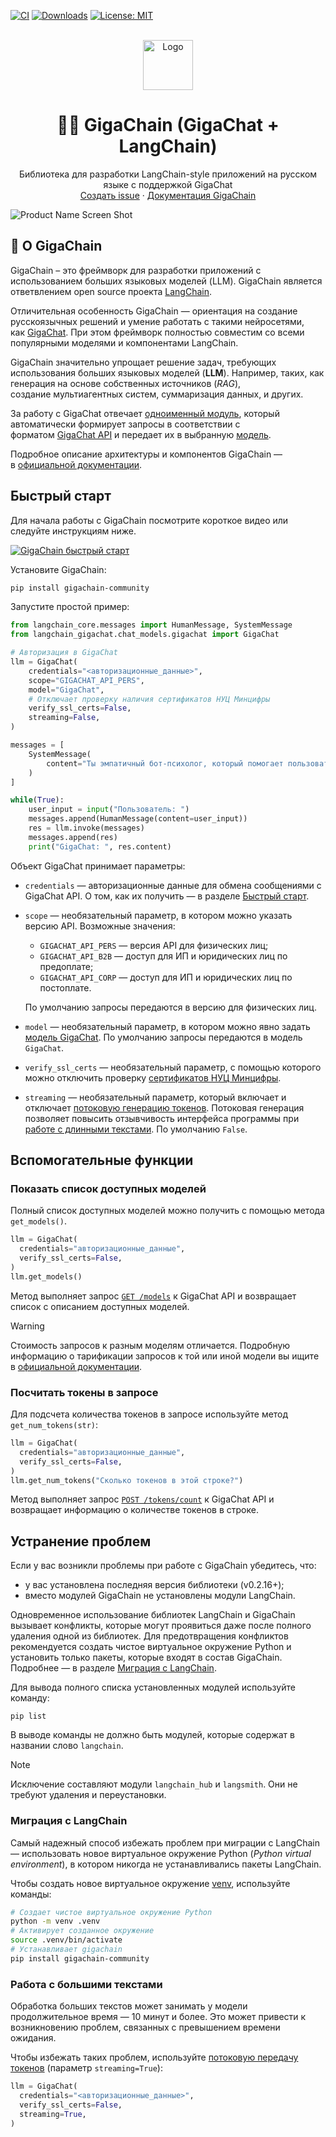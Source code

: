 [![CI](https://github.com//ai-forever/gigachain/actions/workflows/check_diffs.yml/badge.svg)](https://github.com//ai-forever/gigachain/actions/workflows/check_diffs.yml)
[![Downloads](https://static.pepy.tech/badge/gigachain/month)](https://pepy.tech/project/gigachain)
[![License: MIT](https://img.shields.io/badge/License-MIT-yellow.svg)](https://opensource.org/licenses/MIT)

<br />
<div align="center">

  <a href="https://github.com/ai-forever/gigachain">
    <img src="docs/static/img/logo.png" alt="Logo" width="80" height="80">
  </a>

  <h1 align="center">🦜️🔗 GigaChain (GigaChat + LangChain)</h1>

  <p align="center">
    Библиотека для разработки LangChain-style приложений на русском языке с поддержкой GigaChat
    <br />
    <a href="https://github.com/ai-forever/gigachain/issues">Создать issue</a>
    ·
    <a href="https://developers.sber.ru/docs/ru/gigachat/sdk/overview">Документация GigaChain</a>
  </p>
</div>


![Product Name Screen Shot](/docs/static/img/logo-with-backgroung.png)

## 🤔 О GigaChain

GigaChain – это фреймворк для разработки приложений с использованием больших языковых моделей (LLM).
GigaChain является ответвлением open source проекта [LangChain](https://github.com/langchain-ai/langchain).

Отличительная особенность GigaChain — ориентация на создание русскоязычных решений и умение работать с такими нейросетями, как [GigaChat](https://giga.chat/). При этом фреймворк полностью совместим со всеми популярными моделями и компонентами LangChain.

GigaChain значительно упрощает решение задач, требующих использования больших языковых моделей (**LLM**). Например, таких, как генерация на основе собственных источников (*RAG*), создание мультиагентных систем, суммаризация данных, и других.

За работу с GigaChat отвечает [одноименный модуль](https://github.com/ai-forever/gigachat), который автоматически формирует запросы в соответствии с форматом [GigaChat API](https://developers.sber.ru/docs/ru/gigachat/api/overview) и передает их в выбранную [модель](https://developers.sber.ru/docs/ru/gigachat/models).

Подробное описание архитектуры и компонентов GigaChain — в [официальной документации](https://developers.sber.ru/docs/ru/gigachain/concepts/overview).

## Быстрый старт

Для начала работы с GigaChain посмотрите короткое видео или следуйте инструкциям ниже.

[![GigaChain быстрый старт](https://img.youtube.com/vi/HAg-GFKl1rc/maxresdefault.jpg)](https://www.youtube.com/watch?v=HAg-GFKl1rc)

Установите GigaChain:

```sh
pip install gigachain-community
```

Запустите простой пример:

```py
from langchain_core.messages import HumanMessage, SystemMessage
from langchain_gigachat.chat_models.gigachat import GigaChat

# Авторизация в GigaChat
llm = GigaChat(
    credentials="<авторизационные_данные>",
    scope="GIGACHAT_API_PERS",
    model="GigaChat",
    # Отключает проверку наличия сертификатов НУЦ Минцифры
    verify_ssl_certs=False,
    streaming=False,
)

messages = [
    SystemMessage(
        content="Ты эмпатичный бот-психолог, который помогает пользователю решить его проблемы."
    )
]

while(True):
    user_input = input("Пользователь: ")
    messages.append(HumanMessage(content=user_input))
    res = llm.invoke(messages)
    messages.append(res)
    print("GigaChat: ", res.content)
```

Объект GigaChat принимает параметры:

* `credentials` — авторизационные данные для обмена сообщениями с GigaChat API. О том, как их получить — в разделе [Быстрый старт](https://developers.sber.ru/docs/ru/gigachat/individuals-quickstart).
* `scope` — необязательный параметр, в котором можно указать версию API. Возможные значения:
  
  * `GIGACHAT_API_PERS` — версия API для физических лиц;
  * `GIGACHAT_API_B2B` — доступ для ИП и юридических лиц по предоплате;
  * `GIGACHAT_API_CORP` — доступ для ИП и юридических лиц по постоплате.

  По умолчанию запросы передаются в версию для физических лиц.

* `model` — необязательный параметр, в котором можно явно задать [модель GigaChat](https://developers.sber.ru/docs/ru/gigachat/models). По умолчанию запросы передаются в модель `GigaChat`.
* `verify_ssl_certs` — необязательный параметр, с помощью которого можно отключить проверку [сертификатов НУЦ Минцифры](/https://developers.sber.ru/docs/ru/gigachat/certificates).
* `streaming` — необязательный параметр, который включает и отключает [потоковую генерацию токенов](https://developers.sber.ru/docs/ru/gigachat/api/response-token-streaming). Потоковая генерация позволяет повысить отзывчивость интерфейса программы при [работе с длинными текстами](#Работа-с-большими-текстами). По умолчанию `False`.

## Вспомогательные функции

### Показать список доступных моделей

Полный список доступных моделей можно получить с помощью метода `get_models()`.

```py
llm = GigaChat(
  credentials="авторизационные_данные",
  verify_ssl_certs=False,
)
llm.get_models() 
```

Метод выполняет запрос [`GET /models`](https://developers.sber.ru/docs/ru/gigachat/api/reference/rest/get-models) к GigaChat API и возвращает список с описанием доступных моделей.


> [!WARNING]
> Стоимость запросов к разным моделям отличается. Подробную информацию о тарификации запросов к той или иной модели вы ищите в [официальной документации](https://developers.sber.ru/docs/ru/gigachat/api/tariffs).

### Посчитать токены в запросе

Для подсчета количества токенов в запросе используйте метод `get_num_tokens(str)`:

```py
llm = GigaChat(
  credentials="авторизационные_данные",
  verify_ssl_certs=False,
)
llm.get_num_tokens("Сколько токенов в этой строке?")
```

Метод выполняет запрос [`POST /tokens/count`](https://developers.sber.ru/docs/ru/gigachat/api/reference/rest/post-tokens-count) к GigaChat API и возвращает информацию о количестве токенов в строке.

## Устранение проблем

Если у вас возникли проблемы при работе с GigaChain убедитесь, что:

- у вас установлена последняя версия библиотеки (v0.2.16+);
- вместо модулей GigaChain не установлены модули LangChain.

Одновременное использование библиотек LangChain и GigaChain вызывает конфликты, которые могут проявиться даже после полного удаления одной из библиотек.
Для предотвращения конфликтов рекомендуется создать чистое виртуальное окружение Python и установить только пакеты, которые входят в состав GigaChain.
Подробнее — в разделе [Миграция с LangChain](#Миграция-с-LangChain).

Для вывода полного списка установленных модулей используйте команду:

```shell
pip list
```

В выводе команды не должно быть модулей, которые содержат в названии слово `langchain`.

> [!NOTE]
> Исключение составляют модули `langchain_hub` и `langsmith`. Они не требуют удаления и переустановки.

### Миграция с LangChain

Самый надежный способ избежать проблем при миграции с LangChain — использовать новое виртуальное окружение Python (*Python virtual environment*), в котором никогда не устанавливались пакеты LangChain.

Чтобы создать новое виртуальное окружение [venv](https://docs.python.org/3/library/venv.html), используйте команды:

```sh
# Создает чистое виртуальное окружение Python
python -m venv .venv
# Активирует созданное окружение
source .venv/bin/activate
# Устанавливает gigachain
pip install gigachain-community
```

### Работа с большими текстами

Обработка больших текстов может занимать у модели продолжительное время — 10 минут и более.
Это может привести к возникновению проблем, связанных с превышением времени ожидания.

Чтобы избежать таких проблем, используйте [потоковую передачу токенов](https://developers.sber.ru/docs/ru/gigachat/api/response-token-streaming) (параметр `streaming=True`):

```py
llm = GigaChat(
  credentials="<авторизационные_данные>",
  verify_ssl_certs=False,
  streaming=True,
)
```
